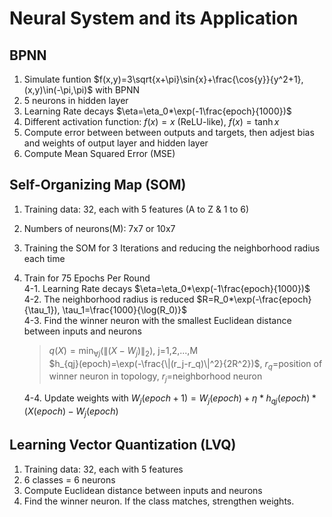 # Neural System and its Application
## BPNN
1. Simulate funtion $`f(x,y)=3\sqrt{x+\pi}\sin{x}+\frac{\cos{y}}{y^2+1}, (x,y)\in(-\pi,\pi)`$ with BPNN
2. 5 neurons in hidden layer  
3. Learning Rate decays $`\eta=\eta_0*\exp(-1\frac{epoch}{1000})`$  
4. Different activation function: $`f(x)=x`$ (ReLU-like), $`f(x)=\tanh{x}`$
5. Compute error between between outputs and targets, then adjest bias and weights of output layer and hidden layer  
6. Compute Mean Squared Error (MSE)

## Self-Organizing Map (SOM)
1. Training data: 32, each with 5 features (A to Z & 1 to 6)
2. Numbers of neurons(M): 7x7 or 10x7
3. Training the SOM for 3 Iterations and reducing the neighborhood radius each time
4. Train for 75 Epochs Per Round  
   4-1. Learning Rate decays $`\eta=\eta_0*\exp(-1\frac{epoch}{1000})`$  
   4-2. The neighborhood radius is reduced $`R=R_0*\exp(-\frac{epoch}{\tau_1}), \tau_1=\frac{1000}{\log(R_0)}`$  
   4-3. Find the winner neuron with the smallest Euclidean distance between inputs and neurons  
      > $`q(X)=\min_{\forall j}(\|(X-W_j)\|_2)`$, j=1,2,...,M  
      > $`h_{qj}(epoch)=\exp(-\frac{\|(r_j-r_q)\|^2}{2R^2})`$, $`r_q`$=position of winner neuron in topology, $`r_j`$=neighborhood neuron
   
   4-4. Update weights with $`W_j(epoch+1)=W_j(epoch)+\eta*h_{qj}(epoch)*(X(epoch)-W_j(epoch)`$  

## Learning Vector Quantization (LVQ)
1. Training data: 32, each with 5 features
2. 6 classes = 6 neurons
3. Compute Euclidean distance between inputs and neurons
4. Find the winner neuron. If the class matches, strengthen weights.
